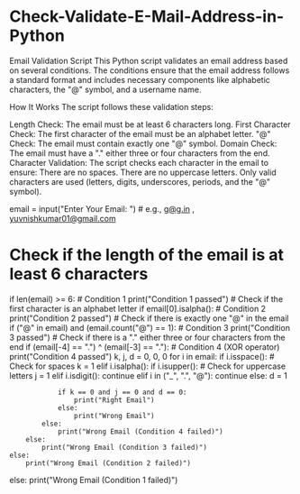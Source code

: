 # Check-Validate-E-Mail-Address-in-Python
Email Validation Script This Python script validates an email address based on several conditions. The conditions ensure that the email address follows a standard format and includes necessary components like alphabetic characters, the "@" symbol, and a username name.


How It Works
The script follows these validation steps:

Length Check: The email must be at least 6 characters long.
First Character Check: The first character of the email must be an alphabet letter.
"@" Check: The email must contain exactly one "@" symbol.
Domain Check: The email must have a "." either three or four characters from the end.
Character Validation: The script checks each character in the email to ensure:
There are no spaces.
There are no uppercase letters.
Only valid characters are used (letters, digits, underscores, periods, and the "@" symbol).


email = input("Enter Your Email: ")  # e.g., g@g.in , yuvnishkumar01@gmail.com

# Check if the length of the email is at least 6 characters
if len(email) >= 6:  # Condition 1
    print("Condition 1 passed")
    # Check if the first character is an alphabet letter
    if email[0].isalpha():  # Condition 2
        print("Condition 2 passed")
        # Check if there is exactly one "@" in the email
        if ("@" in email) and (email.count("@") == 1):  # Condition 3
            print("Condition 3 passed")
            # Check if there is a "." either three or four characters from the end
            if (email[-4] == ".") ^ (email[-3] == "."):  # Condition 4 (XOR operator)
                print("Condition 4 passed")
                k, j, d = 0, 0, 0
                for i in email:
                    if i.isspace():  # Check for spaces
                        k = 1
                    elif i.isalpha():
                        if i.isupper():  # Check for uppercase letters
                            j = 1
                    elif i.isdigit():
                        continue
                    elif i in ("_", ".", "@"):
                        continue
                    else:
                        d = 1

                if k == 0 and j == 0 and d == 0:
                    print("Right Email")
                else:
                    print("Wrong Email")
            else:
                print("Wrong Email (Condition 4 failed)")
        else:
            print("Wrong Email (Condition 3 failed)")
    else:
        print("Wrong Email (Condition 2 failed)")
else:
    print("Wrong Email (Condition 1 failed)")

